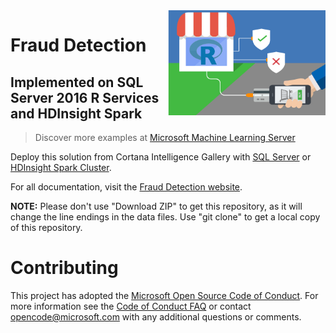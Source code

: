<img src="../Resources/images/fraud.jpg" align="right" width="50%">

# Fraud Detection 
## Implemented on SQL Server 2016 R Services and HDInsight Spark

> Discover more examples at [Microsoft Machine Learning Server](https://github.com/Microsoft/ML-Server)


Deploy this solution from Cortana Intelligence Gallery with [SQL Server](https://aka.ms/fraud-detection) or [HDInsight Spark Cluster](https://aka.ms/fraud-detection-hdi).

For all documentation, visit the [Fraud Detection website](https://microsoft.github.io/r-server-fraud-detection/).

**NOTE:** Please don't use "Download ZIP" to get this repository, as it will change the line endings in the data files. Use "git clone" to get a local copy of this repository. 

# Contributing

This project has adopted the [Microsoft Open Source Code of Conduct](https://opensource.microsoft.com/codeofconduct/). For more information see the [Code of Conduct FAQ](https://opensource.microsoft.com/codeofconduct/faq/) or contact [opencode@microsoft.com](mailto:opencode@microsoft.com) with any additional questions or comments.
